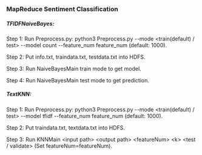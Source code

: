 ### MapReduce Sentiment Classification  

##### TFIDFNaiveBayes:  
  
Step 1: Run Preprocess.py: python3 Preprocess.py --mode \<train(default) / test\> --model count --feature\_num feature\_num (default: 1000).  
  
Step 2: Put info.txt, traindata.txt, testdata.txt into HDFS.  
  
Step 3: Run NaiveBayesMain train mode to get model.  
  
Step 4: Run NaiveBayesMain test mode to get prediction.  
  
##### TextKNN:  
  
Step 1: Run Preprocess.py: python3 Preprocess.py --mode \<train(default) / test\> --model tfidf --feature\_num feature\_num (default: 1000). 
  
Step 2: Put traindata.txt, textdata.txt into HDFS.  
  
Step 3: Run KNNMain \<input path\> \<output path\> \<featureNum\> \<k\> \<test / validate\> (Set featureNum=featureNum).  
